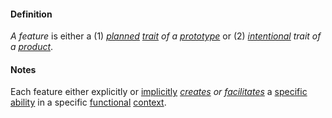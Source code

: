 #### Definition

*A feature* is either a (1) *[planned](https://github.com/gcassel/Modular-Organization-Terminology/blob/master/terms/plan.md) [trait](https://github.com/gcassel/Modular-Organization-Terminology/blob/master/terms/trait.md) of a [prototype](https://github.com/gcassel/Modular-Organizing-Terminology/blob/master/terms/prototype.md)* or (2) *[intentional](https://github.com/gcassel/Modular-Organization-Terminology/blob/master/terms/intend.md) trait of a [product](https://github.com/gcassel/Modular-Organization-Terminology/blob/master/terms/produce.md)*.
#### Notes

Each feature either explicitly or [implicitly](https://github.com/gcassel/Modular-Organization-Terminology/blob/master/terms/imply.md) *[creates](https://github.com/gcassel/Modular-Organization-Terminology/blob/master/terms/create.md) or [facilitates](https://github.com/gcassel/Modular-Organization-Terminology/blob/master/terms/facilitate.md)* a [specific](https://github.com/gcassel/Modular-Organization-Terminology/blob/master/terms/specification.md) [ability](https://github.com/gcassel/Modular-Organization-Terminology/blob/master/terms/ability.md) in a specific [functional](https://github.com/gcassel/Modular-Organization-Terminology/blob/master/terms/function.md) [context](https://github.com/gcassel/Modular-Organization-Terminology/blob/master/terms/context.md).

